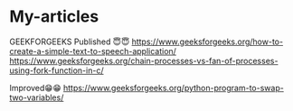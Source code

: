 # My-articles


GEEKFORGEEKS
Published 😇😇
https://www.geeksforgeeks.org/how-to-create-a-simple-text-to-speech-application/
https://www.geeksforgeeks.org/chain-processes-vs-fan-of-processes-using-fork-function-in-c/

Improved😁😁
https://www.geeksforgeeks.org/python-program-to-swap-two-variables/

